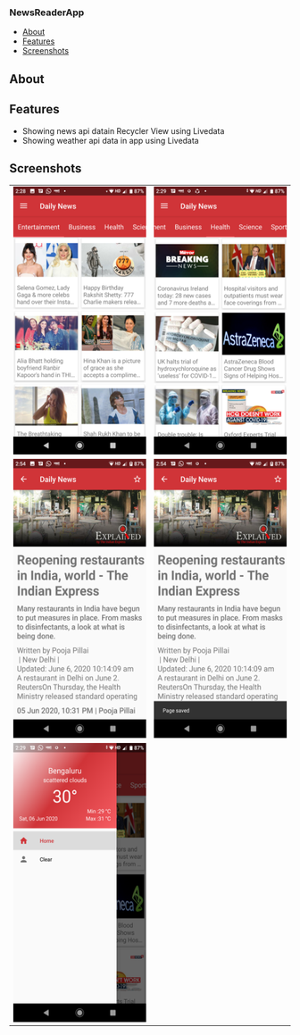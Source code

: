 ### NewsReaderApp

* [About](#about)
* [Features](#features)
* [Screenshots](#screenshots)

## About

## Features

* Showing news api datain Recycler View using Livedata
* Showing weather api data in app using Livedata

## Screenshots

<table style="width:100%;">
  <tr>
    <td style="width:50%;"><img height = "480" width ="300" src="https://raw.githubusercontent.com/SapnaPanjabi/NewsReaderApp/master/screenshots/image1.png"></td>
    <td style="width:50%;"><img height = "480" width ="300" src="https://raw.githubusercontent.com/SapnaPanjabi/NewsReaderApp/master/screenshots/image2.png"></td>
  </tr>
  <tr>
    <td><img height = "500" src="https://raw.githubusercontent.com/SapnaPanjabi/NewsReaderApp/master/screenshots/image3.png"></td>
    <td><img height = "500" src="https://raw.githubusercontent.com/SapnaPanjabi/NewsReaderApp/master/screenshots/image4.png"></td>
  </tr>
  <tr>
    <td><img height = "500" src="https://raw.githubusercontent.com/SapnaPanjabi/NewsReaderApp/master/screenshots/image5.png"></td>
  </tr>
 </table>
